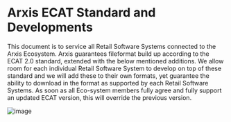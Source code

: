 # Arxis ECAT Standard and Developments

This document is to service all Retail Software Systems connected to the Arxis Ecosystem. Arxis guarantees fileformat build up according to the ECAT 2.0 standard, extended with the below mentioned additions.
We allow room for each individual Retail Software System to develop on top of these standard and we will add these to their own formats, yet guarantee the ability to download in the format as supported by each Retail Software Systems.
As soon as all Eco-system members fully agree and fully support an updated ECAT version, this will override the previous version.

![image](https://user-images.githubusercontent.com/106237875/171354471-e251387d-3db1-475c-aee8-23a8781d65a1.png)

